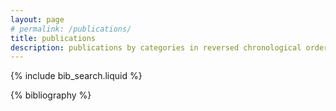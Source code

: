 ```yaml
---
layout: page
# permalink: /publications/
title: publications
description: publications by categories in reversed chronological order. generated by jekyll-scholar.
---
```


<!-- _pages/publications.md -->

<!-- Bibsearch Feature -->

{% include bib_search.liquid %}

<div class="publications">

{% bibliography %}

</div>
